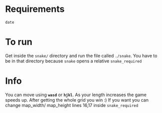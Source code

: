 # Requirements
`date`
# To run
Get inside the `snake/` directory and run the file called `./snake`. You have to be in that directory because `snake` opens a relative `snake_required`
# Info
You can move using **`wasd`** or **`hjkl`**. As your length increases the game speeds up. After getting the whole grid you win :)
If you want you can change map_width/ map_height lines 16,17 inside `snake_required`
